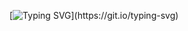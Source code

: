 [![Typing SVG](https://readme-typing-svg.demolab.com?font=Fira+Code&weight=800&size=24&pause=2000&center=true&vCenter=true&width=435&lines=Hello+World+%F0%9F%8C%8F;I+am+Harkirat+%F0%9F%91%B3%E2%80%8D%E2%99%82%EF%B8%8F%2C;a+developer+%F0%9F%91%A8%E2%80%8D%F0%9F%92%BB%2C;a+learner+%F0%9F%91%A8%E2%80%8D%F0%9F%8E%93%2C;a+hacker+%F0%9F%A5%B7%2C;and+most+importantly%2C;a+kind+and+a+good+human%F0%9F%98%8A%F0%9F%98%87.)](https://git.io/typing-svg)
